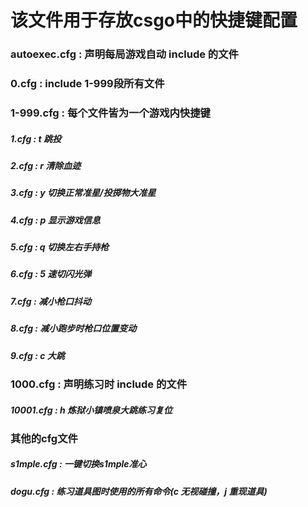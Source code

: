 # 该文件用于存放csgo中的快捷键配置

###  autoexec.cfg      : 声明每局游戏自动 include 的文件 

###  0.cfg             : include 1-999段所有文件

###  1-999.cfg         : 每个文件皆为一个游戏内快捷键
#####       1.cfg      : t 跳投
#####       2.cfg      : r 清除血迹
#####       3.cfg      : y 切换正常准星/投掷物大准星
#####       4.cfg      : p 显示游戏信息
#####       5.cfg      : q 切换左右手持枪
#####       6.cfg      : 5 速切闪光弹
#####       7.cfg      : 减小枪口抖动
#####       8.cfg      : 减小跑步时枪口位置变动
#####       9.cfg      : c 大跳

###  1000.cfg          : 声明练习时 include 的文件 
#####       10001.cfg  : h 炼狱小镇喷泉大跳练习复位

### 其他的cfg文件
#####       s1mple.cfg : 一键切换s1mple准心
#####       dogu.cfg   : 练习道具图时使用的所有命令(c 无视碰撞，j 重现道具)
